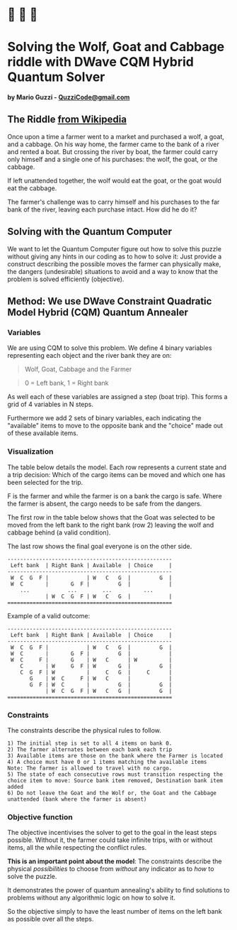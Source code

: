 # 🐺 🐐 🥗

# Solving the Wolf, Goat and Cabbage riddle with DWave CQM Hybrid Quantum Solver
#### by Mario Guzzi - QuzziCode@gmail.com

## The Riddle [from Wikipedia](https://en.wikipedia.org/wiki/Wolf,_goat_and_cabbage_problem)

Once upon a time a farmer went to a market and purchased a wolf, a goat, and a cabbage. On his way home, the farmer came to the bank of a river and rented a boat. But crossing the river by boat, the farmer could carry only himself and a single one of his purchases: the wolf, the goat, or the cabbage.

If left unattended together, the wolf would eat the goat, or the goat would eat the cabbage.

The farmer's challenge was to carry himself and his purchases to the far bank of the river, leaving each purchase intact. How did he do it? 

## Solving with the Quantum Computer

We want to let the Quantum Computer figure out how to solve this puzzle without giving any hints in our coding as to how to solve it: Just provide a construct describing the possible moves the farmer can physically make, the dangers (undesirable) situations to avoid and a way to know that the problem is solved efficiently (objective).

## Method: We use DWave Constraint Quadratic Model Hybrid (CQM) Quantum Annealer

### Variables

We are using CQM to solve this problem. We define 4 binary variables representing each object and the river bank they are on:

>Wolf, Goat, Cabbage and the Farmer

>0 = Left bank, 1 = Right bank

As well each of these variables are assigned a step (boat trip). This forms a grid of 4 variables in N steps.

Furthermore we add 2 sets of binary variables, each indicating the "available" items to move to the opposite bank and the "choice" made out of these available items. 

### Visualization

The table below details the model. Each row represents a current state and a trip decision: Which of the cargo items can be moved and which one has been selected for the trip.

F is the farmer and while the farmer is on a bank the cargo is safe. Where the farmer is absent, the cargo needs to be safe from the dangers.

The first row in the table below shows that the Goat was selected to be moved from the left bank to the right bank (row 2) leaving the wolf and cabbage behind (a valid condition).

The last row shows the final goal everyone is on the other side.

```
----------------------------------------------------
 Left bank  | Right Bank | Available  | Choice     | 
----------------------------------------------------
 W  C  G  F |            | W   C   G  |         G  | 
 W  C       |       G  F |         G  |            |
    ...            ...        ...          ...
            | W  C  G  F | W   C   G  |            |
====================================================
```

Example of a valid outcome: 

```
----------------------------------------------------
 Left bank  | Right Bank | Available  | Choice     | 
----------------------------------------------------
 W  C  G  F |            | W   C   G  |         G  |
 W  C       |       G  F |         G  |            |
 W  C     F |       G    | W   C      | W          |
    C       | W     G  F | W       G  |         G  |
    C  G  F | W          |     C   G  |     C      |
       G    | W  C     F | W   C      |            |
       G  F | W  C       |         G  |         G  |
            | W  C  G  F | W   C   G  |         G  |
====================================================
```

### Constraints

The constraints describe the physical rules to follow.

```
1) The initial step is set to all 4 items on bank 0.
2) The farmer alternates between each bank each trip
3) Available items are those on the bank where the Farmer is located
4) A choice must have 0 or 1 items matching the available items
Note: The farmer is allowed to travel with no cargo.
5) The state of each consecutive rows must transition respecting the choice item to move: Source bank item removed, Destination bank item added
6) Do not leave the Goat and the Wolf or, the Goat and the Cabbage unattended (bank where the farmer is absent)
```

### Objective function

The objective incentivises the solver to get to the goal in the least steps possible. Without it, the farmer could take infinite trips, with or without items, all the while respecting the conflict rules.

**This is an important point about the model**: The constraints describe the physical _possibilities_ to choose from _without_ any indicator as to _how_ to solve the puzzle.  

It demonstrates the power of quantum annealing's ability to find solutions to problems without any algorithmic logic on how to solve it.

So the objective simply to have the least number of items on the left bank as possible over all the steps.



